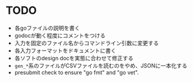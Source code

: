 # TODO

- 各goファイルの説明を書く
- godocが動く程度にコメントをつける
- 入力を固定のファイル名からコマンドライン引数に変更する
- 各入力フォーマットをドキュメントに書く
- 各ソフトのdesign docを実態に合わせて修正する
- `gen_*`系のファイルがCSVファイルを読むのをやめ、JSONに一本化する
- presubmit check to ensure "go fmt" and "go vet".

